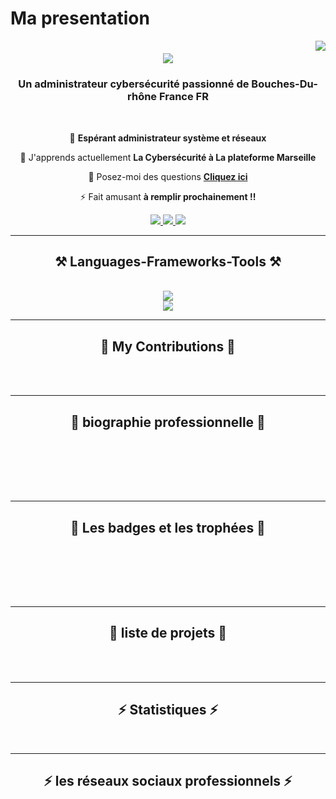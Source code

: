 # Ma presentation

<img align="right" src="https://visitor-badge.laobi.icu/badge?page_id=mohammed-zelmati.presentation" />

<h1 align="center">
    <img src="https://readme-typing-svg.herokuapp.com/?font=Righteous&size=35&center=true&vCenter=true&width=500&height=70&duration=4000&lines=Salut!+👋;+Je+suis+Mohammed+ZELMATI+!;" />
</h1>

<h3 align="center">Un administrateur cybersécurité passionné  de Bouches-Du-rhône France FR</h3>

<br/>

<div align="center">
 
 🔭  **Espérant administrateur système et réseaux**
 
 🌱 J'apprends actuellement **La Cybersécurité à La plateforme Marseille**

💬 Posez-moi des questions  **[Cliquez ici](https://github.com/mohammed-zelmati/presentation/issues)**

⚡ Fait amusant **à remplir prochainement !!**
 </div>
 
<div align="center">
  <a href="mailto:mohammed.zelmati@laplateforme.io">
    <img src="https://img.shields.io/badge/Gmail-333333?style=for-the-badge&logo=gmail&logoColor=red" />
  </a>
  <a href="https://linkedin.com/in/Mohammed-ZELMATI" target="_blank">
    <img src="https://img.shields.io/badge/LinkedIn-0077B5?style=for-the-badge&logo=linkedin&logoColor=white" target="_blank" />
  </a>
  <a href="https://ZELMAT.github.io" target="_blank">
     <img src="https://img.shields.io/badge/Portfolio-FF5722?style=for-the-badge&logo=todoist&logoColor=white" target="_blank" /> 
  </a>
</div>

 <hr/>
 
<h2 align="center">⚒️ Languages-Frameworks-Tools ⚒️</h2>
<br/>
<div align="center" background="white">
    <img src="https://skillicons.dev/icons?i=css,html,bootstrap,vscode,figma,git,github,debian" /><br>
    <img src="https://skillicons.dev/icons?i=python,javascript,php,mysql,bash,c#,java" />
</div>

<hr/>

<div align="center">
  <h2>🐍 My Contributions 🐍</h2>
  <br>
  <!--img alt="snake eating my contributions" src="https://raw.githubusercontent.com/ZELMAT/Mohammed-ZELMATI/output/github-contribution-grid-snake.svg" /-->
 
  <br/>
</div>

<hr/>

<div align="center">
  <h2>🐍 biographie professionnelle 🐍</h2>
  <br>
  <!--img alt="snake eating my contributions" src="https://raw.githubusercontent.com/ZELMAT/Mohammed-ZELMATI/output/github-contribution-grid-snake.svg" /-->
 
  <br/><br/><br/>
</div>

<hr/>

<div align="center">
  <h2>🐍 Les badges et les trophées 🐍</h2>
  <br>
  <!--img alt="snake eating my contributions" src="https://raw.githubusercontent.com/ZELMAT/Mohammed-ZELMATI/output/github-contribution-grid-snake.svg" /-->
 
  <br/><br/><br/>
</div>

<hr/>

<div align="center">
  <h2>🐍 liste de projets 🐍</h2>
  <br>
  <!--img alt="snake eating my contributions" src="https://raw.githubusercontent.com/ZELMAT/Mohammed-ZELMATI/output/github-contribution-grid-snake.svg" /-->
 
  <br/>
</div>

<hr/>

<h2 align="center">⚡ Statistiques ⚡</h2>
<br>
<!--div align=center>
  <img width=390 src="https://github-readme-streak-stats-ZELMAT.app/?user=salesp07&count_private=true&theme=react&border_radius=10" alt="streak stats"/>
   <br/>
  <img width=325 align="center" src="https://github-readme-statistiques-ZELMAT.app/api/top-langs/?username=Mohammed-ZELMATI&hide=HTML&langs_count=8&layout=compact&theme=react&border_radius=10&size_weight=0.5&count_weight=0.5&exclude_repo=github-readme-statistiques" alt="top langs" />
</div-->
<hr/>

<h2 align="center">⚡ les réseaux sociaux professionnels ⚡</h2>
<br>
<!--à refaire et à compléter
## Biographie Professionnelle Une brève présentation de soi-même ou de ses compétences professionnelles. 
## Badges et Trophées - **Certifications** : Nom de la certification - 
**Compétences** : Liste des compétences - 
**Contributions Open Source** : Contributions importantes - 
**Réalisations Professionnelles** : Réalisations marquantes ## Projets Importants 1. 
**Nom du Projet 1** : Brève description du projet. 
2. **Nom du Projet 2** : Brève description du projet. 
3. **Nom du Projet 3** : Brève description du projet. 
4. **Nom du Projet 4** : Brève description du projet. 
## Statistiques - 
**Contributions** : Statistiques de contributions - 
**Activités Open Source** : Détails des activités open source 
## Projets Épinglés 
- [Nom du Projet 1](lien) 
- [Nom du Projet 2](lien) 
- [Nom du Projet 3](lien) 
- [Nom du Projet 4](lien) 
## Réseaux Sociaux Professionnels 
- [LinkedIn](https://www.linkedin.com/in/tonprofil) 
- [X (anciennement Twitter)](https://www.x.com/tonprofil) 
- [Portfolio](https://tonportfolio.com
-->

